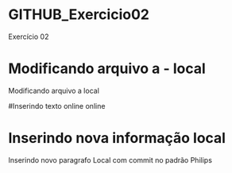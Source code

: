 # GITHUB_Exercicio02
Exercício 02

# Modificando arquivo a - local
Modificando arquivo a local

#Inserindo texto online
online

# Inserindo nova informação local
Inserindo novo paragrafo Local com commit no padrão Philips
